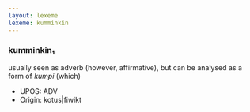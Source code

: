 ```yaml
---
layout: lexeme
lexeme: kumminkin
---
```


###  kumminkin₁

usually seen as adverb (however, affirmative), but can be analysed as a form of *kumpi* (which)
* UPOS:  ADV
* Origin:  kotus|fiwikt

